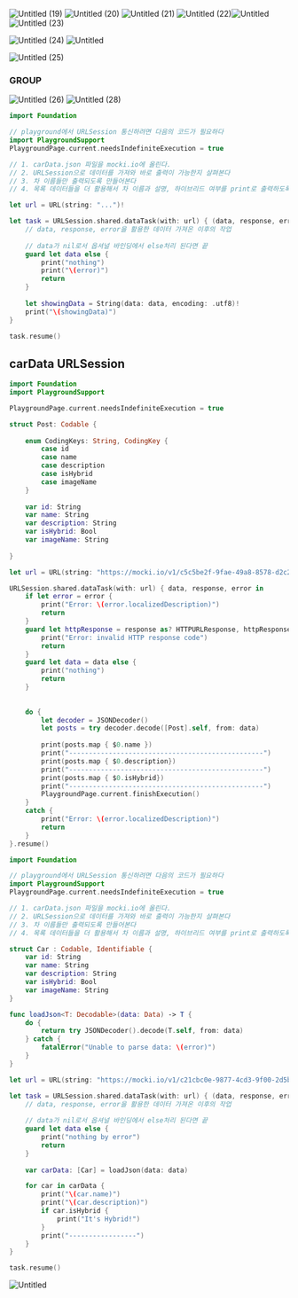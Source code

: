 ![Untitled (19)](https://user-images.githubusercontent.com/67450169/203008002-81dd0bca-0605-4ae9-93ff-a8012dab8d15.png)
![Untitled (20)](https://user-images.githubusercontent.com/67450169/203008014-7e0b3cce-154d-4415-ae28-2b8e334f5008.png)
![Untitled (21)](https://user-images.githubusercontent.com/67450169/203008033-b9d8aa32-09ac-4ee2-b0db-de844f316b31.png)
![Untitled (22)](https://user-images.githubusercontent.com/67450169/203008055-af8ec8ab-7da0-4423-a8d6-3495e324c844.png)![Untitled](https://s3-us-west-2.amazonaws.com/secure.notion-static.com/4cad2ec0-d527-4b56-8227-a0f8d2f27a05/Untitled.png)
![Untitled (23)](https://user-images.githubusercontent.com/67450169/203008079-4fdb1ec1-63ad-4b36-8935-1eb70f55a0ab.png)

![Untitled (24)](https://user-images.githubusercontent.com/67450169/203008099-421b71a6-2e4e-4af4-bfcd-2d92fb60ed71.png)
![Untitled](https://s3-us-west-2.amazonaws.com/secure.notion-static.com/ac83776f-0bd2-442a-8d55-7544e8706d8a/Untitled.png)

![Untitled (25)](https://user-images.githubusercontent.com/67450169/203008107-f6359ddd-bb06-43f2-8402-b23d81710d05.png)
### GROUP

![Untitled (26)](https://user-images.githubusercontent.com/67450169/203008118-367d205a-d442-499d-9e1c-45775f5705bc.png)
![Untitled (28)](https://user-images.githubusercontent.com/67450169/203008128-8c849602-cdfe-44ab-a742-80865864bab9.png)
```swift
import Foundation

// playground에서 URLSession 통신하려면 다음의 코드가 필요하다
import PlaygroundSupport
PlaygroundPage.current.needsIndefiniteExecution = true

// 1. carData.json 파일을 mocki.io에 올린다. 
// 2. URLSession으로 데이터를 가져와 바로 출력이 가능한지 살펴본다
// 3. 차 이름들만 출력되도록 만들어본다
// 4. 목록 데이터들을 더 활용해서 차 이름과 설명, 하이브리드 여부를 print로 출력하도록 한다

let url = URL(string: "...")!

let task = URLSession.shared.dataTask(with: url) { (data, response, error) in
    // data, response, error을 활용한 데이터 가져온 이후의 작업
    
    // data가 nil로서 옵셔널 바인딩에서 else처리 된다면 끝
    guard let data else {
        print("nothing")
        print("\(error)")
        return
    }
    
    let showingData = String(data: data, encoding: .utf8)!
    print("\(showingData)")
}

task.resume()
```

## carData URLSession

```swift
import Foundation
import PlaygroundSupport

PlaygroundPage.current.needsIndefiniteExecution = true

struct Post: Codable {
    
    enum CodingKeys: String, CodingKey {
        case id
        case name
        case description
        case isHybrid
        case imageName
    }
    
    var id: String
    var name: String
    var description: String
    var isHybrid: Bool
    var imageName: String
    
}

let url = URL(string: "https://mocki.io/v1/c5c5be2f-9fae-49a8-8578-d2c290aa0b11")!

URLSession.shared.dataTask(with: url) { data, response, error in
    if let error = error {
        print("Error: \(error.localizedDescription)")
        return
    }
    guard let httpResponse = response as? HTTPURLResponse, httpResponse.statusCode == 200 else {
        print("Error: invalid HTTP response code")
        return
    }
    guard let data = data else {
        print("nothing")
        return
    }
    
    
    do {
        let decoder = JSONDecoder()
        let posts = try decoder.decode([Post].self, from: data)
        
        print(posts.map { $0.name })
        print("-------------------------------------------------")
        print(posts.map { $0.description})
        print("-------------------------------------------------")
        print(posts.map { $0.isHybrid})
        print("-------------------------------------------------")
        PlaygroundPage.current.finishExecution()
    }
    catch {
        print("Error: \(error.localizedDescription)")
        return
    }
}.resume()
```

```swift
import Foundation

// playground에서 URLSession 통신하려면 다음의 코드가 필요하다
import PlaygroundSupport
PlaygroundPage.current.needsIndefiniteExecution = true

// 1. carData.json 파일을 mocki.io에 올린다. 
// 2. URLSession으로 데이터를 가져와 바로 출력이 가능한지 살펴본다
// 3. 차 이름들만 출력되도록 만들어본다
// 4. 목록 데이터들을 더 활용해서 차 이름과 설명, 하이브리드 여부를 print로 출력하도록 한다

struct Car : Codable, Identifiable {
    var id: String
    var name: String
    var description: String
    var isHybrid: Bool
    var imageName: String
}

func loadJson<T: Decodable>(data: Data) -> T {
    do {
        return try JSONDecoder().decode(T.self, from: data)
    } catch {
        fatalError("Unable to parse data: \(error)")
    }
}

let url = URL(string: "https://mocki.io/v1/c21cbc0e-9877-4cd3-9f00-2d5b909caa10")!

let task = URLSession.shared.dataTask(with: url) { (data, response, error) in
    // data, response, error을 활용한 데이터 가져온 이후의 작업
    
    // data가 nil로서 옵셔널 바인딩에서 else처리 된다면 끝
    guard let data else {
        print("nothing by error")
        return
    }
    
    var carData: [Car] = loadJson(data: data)

    for car in carData {
        print("\(car.name)")
        print("\(car.description)")
        if car.isHybrid {
            print("It's Hybrid!")
        }
        print("-----------------")
    }
}

task.resume()
```

![Untitled](https://s3-us-west-2.amazonaws.com/secure.notion-static.com/3c3f4e9e-ce62-4a2e-869c-3eaa37fd1559/Untitled.png)
